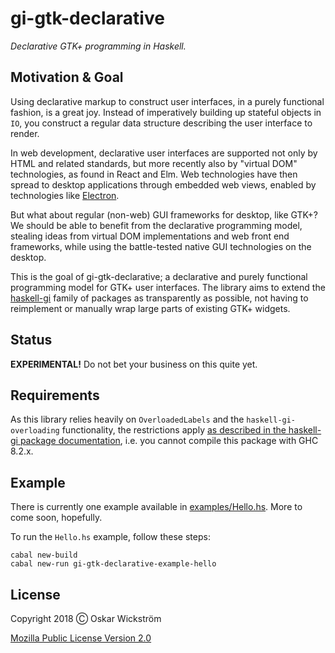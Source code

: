 # gi-gtk-declarative

*Declarative GTK+ programming in Haskell.*

## Motivation & Goal

Using declarative markup to construct user interfaces, in a purely
functional fashion, is a great joy. Instead of imperatively building
up stateful objects in `IO`, you construct a regular data structure
describing the user interface to render.

In web development, declarative user interfaces are supported not only
by HTML and related standards, but more recently also by "virtual DOM"
technologies, as found in React and Elm. Web technologies have then
spread to desktop applications through embedded web views, enabled by
technologies like [Electron](https://electronjs.org/).

But what about regular (non-web) GUI frameworks for desktop, like
GTK+? We should be able to benefit from the declarative programming
model, stealing ideas from virtual DOM implementations and web front
end frameworks, while using the battle-tested native GUI technologies
on the desktop.

This is the goal of gi-gtk-declarative; a declarative and purely
functional programming model for GTK+ user interfaces. The library
aims to extend the
[haskell-gi](https://github.com/haskell-gi/haskell-gi) family of
packages as transparently as possible, not having to reimplement or
manually wrap large parts of existing GTK+ widgets.

## Status

**EXPERIMENTAL!** Do not bet your business on this quite yet.

## Requirements

As this library relies heavily on `OverloadedLabels` and the
`haskell-gi-overloading` functionality, the restrictions apply [as
described in the haskell-gi package
documentation](https://github.com/haskell-gi/haskell-gi), i.e. you
cannot compile this package with GHC 8.2.x.

## Example

There is currently one example available in
[examples/Hello.hs](examples/Hello.hs). More to come soon, hopefully.

To run the `Hello.hs` example, follow these steps:

``` shell
cabal new-build
cabal new-run gi-gtk-declarative-example-hello
```

## License

Copyright 2018 Ⓒ Oskar Wickström

[Mozilla Public License Version 2.0](LICENSE)
